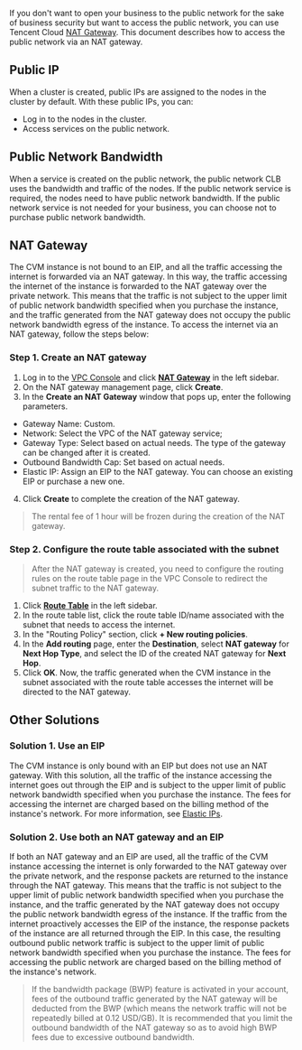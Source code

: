 If you don't want to open your business to the public network for the sake of business security but want to access the public network, you can use Tencent Cloud [NAT Gateway](https://intl.cloud.tencent.com/document/product/215/4975). This document describes how to access the public network via an NAT gateway.

## Public IP
When a cluster is created, public IPs are assigned to the nodes in the cluster by default. With these public IPs, you can:
- Log in to the nodes in the cluster.
- Access services on the public network.

## Public Network Bandwidth
When a service is created on the public network, the public network CLB uses the bandwidth and traffic of the nodes. If the public network service is required, the nodes need to have public network bandwidth. If the public network service is not needed for your business, you can choose not to purchase public network bandwidth.

## NAT Gateway
The CVM instance is not bound to an EIP, and all the traffic accessing the internet is forwarded via an NAT gateway. In this way, the traffic accessing the internet of the instance is forwarded to the NAT gateway over the private network. This means that the traffic is not subject to the upper limit of public network bandwidth specified when you purchase the instance, and the traffic generated from the NAT gateway does not occupy the public network bandwidth egress of the instance. To access the internet via an NAT gateway, follow the steps below:

### Step 1. Create an NAT gateway
1. Log in to the [VPC Console](https://console.cloud.tencent.com/vpc/vpc?rid=1) and click **[NAT Gateway](https://console.cloud.tencent.com/vpc/nat?rid=1)** in the left sidebar.
2. On the NAT gateway management page, click **Create**.
3. In the **Create an NAT Gateway** window that pops up, enter the following parameters.
 - Gateway Name: Custom.
 - Network: Select the VPC of the NAT gateway service;
 - Gateway Type: Select based on actual needs. The type of the gateway can be changed after it is created.
 - Outbound Bandwidth Cap: Set based on actual needs.
 - Elastic IP: Assign an EIP to the NAT gateway. You can choose an existing EIP or purchase a new one.
4. Click **Create** to complete the creation of the NAT gateway.
>The rental fee of 1 hour will be frozen during the creation of the NAT gateway.

### Step 2. Configure the route table associated with the subnet

>After the NAT gateway is created, you need to configure the routing rules on the route table page in the VPC Console to redirect the subnet traffic to the NAT gateway.
>

1. Click **[Route Table](https://console.cloud.tencent.com/vpc/route?rid=1)** in the left sidebar.
2. In the route table list, click the route table ID/name associated with the subnet that needs to access the internet.
3. In the "Routing Policy" section, click **+ New routing policies**.
4. In the **Add routing** page, enter the **Destination**, select **NAT gateway** for **Next Hop Type**, and select the ID of the created NAT gateway for **Next Hop**.
5. Click **OK**.
Now, the traffic generated when the CVM instance in the subnet associated with the route table accesses the internet will be directed to the NAT gateway.

## Other Solutions

### Solution 1. Use an EIP
The CVM instance is only bound with an EIP but does not use an NAT gateway. With this solution, all the traffic of the instance accessing the internet goes out through the EIP and is subject to the upper limit of public network bandwidth specified when you purchase the instance. The fees for accessing the internet are charged based on the billing method of the instance's network.
For more information, see [Elastic IPs](https://intl.cloud.tencent.com/document/product/215/4958#.E6.93.8D.E4.BD.9C.E6.8C.87.E5.8D.97).

### Solution 2. Use both an NAT gateway and an EIP
If both an NAT gateway and an EIP are used, all the traffic of the CVM instance accessing the internet is only forwarded to the NAT gateway over the private network, and the response packets are returned to the instance through the NAT gateway. This means that the traffic is not subject to the upper limit of public network bandwidth specified when you purchase the instance, and the traffic generated by the NAT gateway does not occupy the public network bandwidth egress of the instance. If the traffic from the internet proactively accesses the EIP of the instance, the response packets of the instance are all returned through the EIP. In this case, the resulting outbound public network traffic is subject to the upper limit of public network bandwidth specified when you purchase the instance. The fees for accessing the public network are charged based on the billing method of the instance's network.

>If the bandwidth package (BWP) feature is activated in your account, fees of the outbound traffic generated by the NAT gateway will be deducted from the BWP (which means the network traffic will not be repeatedly billed at 0.12 USD/GB). It is recommended that you limit the outbound bandwidth of the NAT gateway so as to avoid high BWP fees due to excessive outbound bandwidth.
